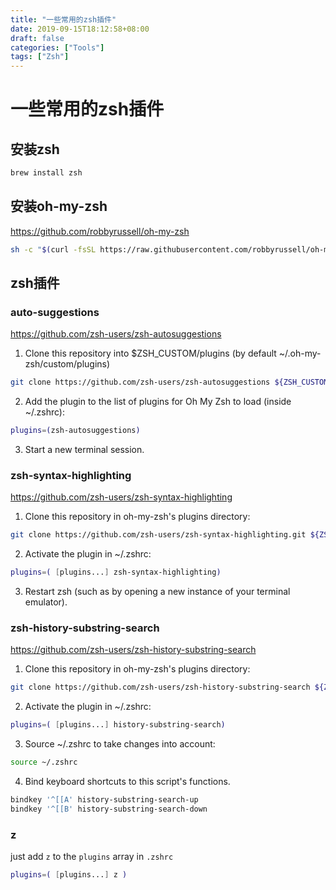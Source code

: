 ```yaml
---
title: "一些常用的zsh插件"
date: 2019-09-15T18:12:58+08:00
draft: false
categories: ["Tools"]
tags: ["Zsh"]
---
```


# 一些常用的zsh插件

## 安装zsh

```bash
brew install zsh
```

## 安装oh-my-zsh
https://github.com/robbyrussell/oh-my-zsh

```bash
sh -c "$(curl -fsSL https://raw.githubusercontent.com/robbyrussell/oh-my-zsh/master/tools/install.sh)"
```

## zsh插件

### auto-suggestions

https://github.com/zsh-users/zsh-autosuggestions

1. Clone this repository into $ZSH_CUSTOM/plugins (by default ~/.oh-my-zsh/custom/plugins)
```bash
git clone https://github.com/zsh-users/zsh-autosuggestions ${ZSH_CUSTOM:-~/.oh-my-zsh/custom}/plugins/zsh-autosuggestions
```
2. Add the plugin to the list of plugins for Oh My Zsh to load (inside ~/.zshrc):
```bash
plugins=(zsh-autosuggestions)
```
3. Start a new terminal session.

### zsh-syntax-highlighting

https://github.com/zsh-users/zsh-syntax-highlighting

1. Clone this repository in oh-my-zsh's plugins directory:
```bash
git clone https://github.com/zsh-users/zsh-syntax-highlighting.git ${ZSH_CUSTOM:-~/.oh-my-zsh/custom}/plugins/zsh-syntax-highlighting
```
2. Activate the plugin in ~/.zshrc:
```bash
plugins=( [plugins...] zsh-syntax-highlighting)
```
3. Restart zsh (such as by opening a new instance of your terminal emulator).

### zsh-history-substring-search

https://github.com/zsh-users/zsh-history-substring-search

1. Clone this repository in oh-my-zsh's plugins directory:
```bash
git clone https://github.com/zsh-users/zsh-history-substring-search ${ZSH_CUSTOM:-~/.oh-my-zsh/custom}/plugins/zsh-history-substring-search
```
2. Activate the plugin in ~/.zshrc:
```bash
plugins=( [plugins...] history-substring-search)
```
3. Source ~/.zshrc to take changes into account:
```bash
source ~/.zshrc
```
4. Bind keyboard shortcuts to this script's functions.
```bash
bindkey '^[[A' history-substring-search-up
bindkey '^[[B' history-substring-search-down
```

### z

just add `z` to the `plugins` array in `.zshrc`

```bash
plugins=( [plugins...] z )
```